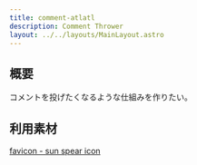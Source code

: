 ```yaml
---
title: comment-atlatl
description: Comment Thrower
layout: ../../layouts/MainLayout.astro
---
```


## 概要

コメントを投げたくなるような仕組みを作りたい。

## 利用素材

[favicon - sun spear icon](https://game-icons.net/1x1/delapouite/sun-spear.html)
